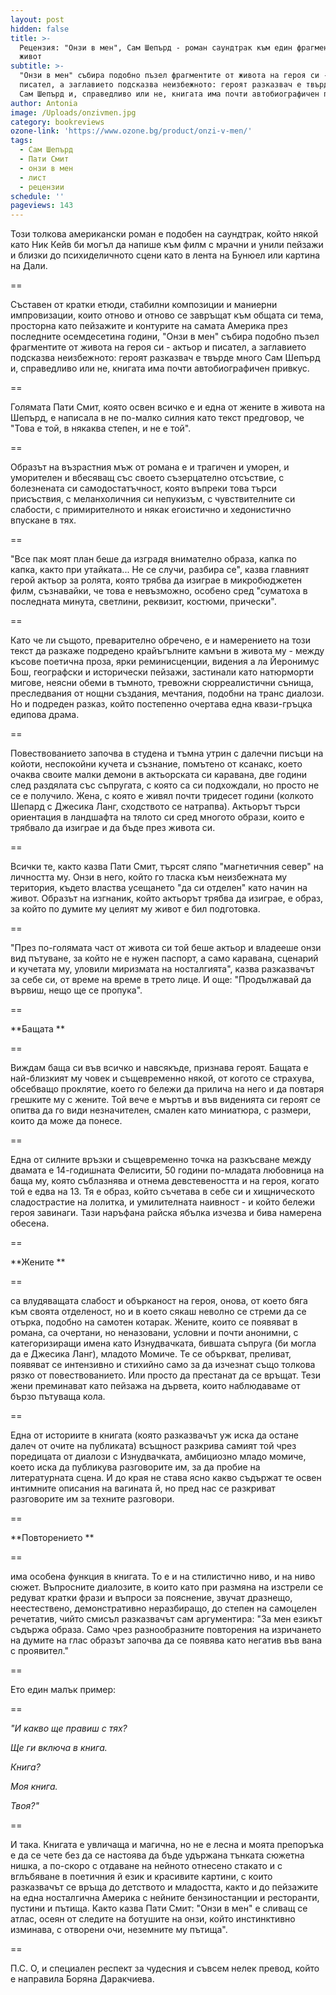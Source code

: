 ```yaml
---
layout: post
hidden: false
title: >-
  Рецензия: "Онзи в мен", Сам Шепърд - роман саундтрак към един фрагментарен
  живот
subtitle: >-
  "Онзи в мен" събира подобно пъзел фрагментите от живота на героя си - актьор и
  писател, а заглавието подсказва неизбежното: героят разказвач е твърде много
  Сам Шепърд и, справедливо или не, книгата има почти автобиографичен привкус
author: Antonia
image: /Uploads/onzivmen.jpg
category: bookreviews
ozone-link: 'https://www.ozone.bg/product/onzi-v-men/'
tags:
  - Сам Шепърд
  - Пати Смит
  - онзи в мен
  - лист
  - рецензии
schedule: ''
pageviews: 143
---
```

Този толкова американски роман е подобен на саундтрак, който някой като Ник Кейв би могъл да напише към филм с мрачни и унили пейзажи и близки до психиделичното сцени като в лента на Бунюел или картина на Дали. 

\==

Съставен от кратки етюди, стабилни композиции и маниерни импровизации, които отново и отново се завръщат към общата си тема, просторна като пейзажите и контурите на самата Америка през последните осемдесетина години, "Онзи в мен" събира подобно пъзел фрагментите от живота на героя си - актьор и писател, а заглавието подсказва неизбежното: героят разказвач е твърде много Сам Шепърд и, справедливо или не, книгата има почти автобиографичен привкус.

\==

Голямата Пати Смит, която освен всичко е и една от жените в живота на Шепърд, е написала в не по-малко силния като текст предговор, че "Това е той, в някаква степен, и не е той".

\==

Образът на възрастния мъж от романа е и трагичен и уморен, и уморителен и вбесяващ със своето съзерцателно отсъствие, с болезнената си самодостатъчност, която въпреки това търси присъствия, с меланхоличния си непукизъм, с чувствителните си слабости, с примирителното и някак егоистично и хедонистично впускане в тях. 

\==

"Все пак моят план беше да изградя внимателно образа, капка по капка, както при утайката... Не се случи, разбира се", казва главният герой актьор за ролята, която трябва да изиграе в микробюджетен филм, съзнавайки, че това е невъзможно, особено сред "суматоха в последната минута, светлини, реквизит, костюми, прически". 

\==

Като че ли същото, преварително обречено, е и намерението на този текст да разкаже подредено крайъгълните камъни в живота му - между късове поетична проза, ярки реминисценции, видения а ла Йеронимус Бош, географски и исторически пейзажи, застинали като натюрморти мигове, неясни обеми в тъмното, тревожни сюрреалистични сънища, преследвания от нощни създания, мечтания, подобни на транс диалози. Но и подреден разказ, който постепенно очертава една квази-гръцка едипова драма. 

\==

Повествованието започва в студена и тъмна утрин с далечни писъци на койоти, неспокойни кучета и съзнание, помътено от ксанакс, което очаква своите малки демони в актьорската си каравана, две години след раздялата със съпругата, с която са си подхождали, но просто не се е получило. Жена, с която е живял почти тридесет години (колкото Шепард с Джесика Ланг, сходството се натрапва). Актьорът търси ориентация в ландшафта на тялото си сред многото образи, които е трябвало да изиграе и да бъде през живота си. 

\==

Всички те, както казва Пати Смит, търсят сляпо "магнетичния север" на личността му. Онзи в него, който го тласка към неизбежната му територия, където властва усещането "да си отделен" като начин на живот. Образът на изгнаник, който актьорът трябва да изиграе, е образ, за който по думите му целият му живот е бил подготовка.

\==

"През по-голямата част от живота си той беше актьор и владееше онзи вид пътуване, за който не е нужен паспорт, а само каравана, сценарий и кучетата му, уловили миризмата на носталгията", казва разказвачът за себе си, от време на време в трето лице. И още: "Продължавай да вървиш, нещо ще се пропука".

\==

**Бащата **

\==

Виждам баща си във всичко и навсякъде, признава героят. Бащата е най-близкият му човек и същевременно някой, от когото се страхува, обсебващо проклятие, което го бележи да прилича на него и да повтаря грешките му с жените. Той вече е мъртъв и във виденията си героят се опитва да го види незначителен, смален като миниатюра, с размери, които да може да понесе. 

\==

Една от силните връзки и същевременно точка на разкъсване между двамата е 14-годишната Фелисити, 50 години по-младата любовница на баща му, която съблазнява и отнема девстевеността и на героя, когато той е едва на 13. Тя е образ, който съчетава в себе си и хищническото сладострастие на лолитка, и умилителната наивност - и който бележи героя завинаги. Тази наръфана райска ябълка изчезва и бива намерена обесена. 

\==

**Жените **

\==

са влудяващата слабост и обърканост на героя, онова, от което бяга към своята отделеност, но и в което сякаш неволно се стреми да се отърка, подобно на самотен котарак. Жените, които се появяват в романа, са очертани, но неназовани, условни и почти анонимни, с категоризиращи имена като Изнудвачката, бившата съпруга (би могла да е Джесика Ланг), младото Момиче. Те се объркват, преливат, появяват се интензивно и стихийно само за да изчезнат също толкова рязко от повествованието. Или просто да престанат да се връщат. Тези жени преминават като пейзажа на дървета, които наблюдаваме от бързо пътуваща кола. 

\==

Една от историите в книгата (която разказвачът уж иска да остане далеч от очите на публиката) всъщност разкрива самият той чрез поредицата от диалози с Изнудвачката, амбициозно младо момиче, което иска да публикува разговорите им, за да пробие на литературната сцена. И до края не става ясно какво съдържат те освен интимните описания на вагината й, но пред нас се разкриват разговорите им за техните разговори. 

\==

**Повторението **

\==

има особена функция в книгата. То е и на стилистично ниво, и на ниво сюжет. Въпросните диалозите, в които като при размяна на изстрели се редуват кратки фрази и въпроси за пояснение, звучат дразнещо, неестествено, дeмонстративно неразбиращо, до степен на самоцелен речетатив, чийто смисъл разказвачът сам аргументира: "За мен езикът съдържа образа. Само чрез разнообразните повторения на изричането на думите на глас образът започва да се появява като негатив във вана с проявител."

\==

Ето един малък пример:

\==

_"И какво ще правиш с тях?_

_Ще ги включа в книга._

_Книга?_

_Моя книга._

_Твоя?"_

\==

И така. Книгата е увличаща и магична, но не е лесна и моята препоръка е да се чете без да се настоява да бъде удържана тънката сюжетна нишка, а по-скоро с отдаване на нейното отнесено стакато и с вглъбяване в поетичния й език и красивите картини, с които разказвачът се връща до детството и младостта, както и до пейзажите на една носталгична Америка с нейните бензиностанции и ресторанти, пустини и пътища. Както казва Пати Смит: "Онзи в мен" е сливащ се атлас, осеян от следите на ботушите на онзи, който инстинктивно изминава, с отворени очи, неземните му пътища".

\==

П.С. О, и специален респект за чудесния и съвсем нелек превод, който е направила Боряна Даракчиева.
